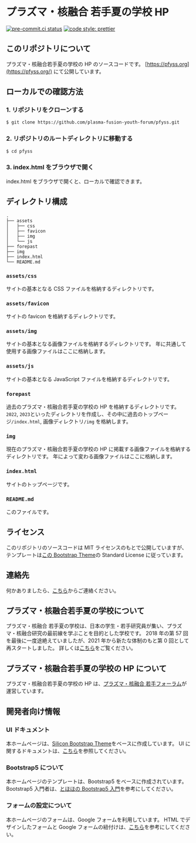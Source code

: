 # プラズマ・核融合 若手夏の学校 HP

[![pre-commit.ci status](https://results.pre-commit.ci/badge/github/plasma-fusion-youth-forum/pfyss/main.svg)](https://results.pre-commit.ci/latest/github/plasma-fusion-youth-forum/pfyss/main)
[![code style: prettier](https://img.shields.io/badge/code_style-prettier-ff69b4.svg?style=flat-square)](https://github.com/prettier/prettier)

## このリポジトリについて

プラズマ・核融合若手夏の学校の HP のソースコードです。
[https://pfyss.org](https://pfyss.org/)
にて公開しています。

## ローカルでの確認方法

### 1. リポジトリをクローンする

```bash
$ git clone https://github.com/plasma-fusion-youth-forum/pfyss.git
```

### 2. リポジトリのルートディレクトリに移動する

```bash
$ cd pfyss
```

### 3. index.html をブラウザで開く

index.html をブラウザで開くと、ローカルで確認できます。

## ディレクトリ構成

```
.
├── assets
│   ├── css
│   ├── favicon
│   ├── img
│   └── js
├── forepast
├── img
├── index.html
└── README.md
```

### `assets/css`

サイトの基本となる CSS ファイルを格納するディレクトリです。

### `assets/favicon`

サイトの favicon を格納するディレクトリです。

### `assets/img`

サイトの基本となる画像ファイルを格納するディレクトリです。
年に共通して使用する画像ファイルはここに格納します。

### `assets/js`

サイトの基本となる JavaScript ファイルを格納するディレクトリです。

### `forepast`

過去のプラズマ・核融合若手夏の学校の HP を格納するディレクトリです。
`2022`, `2023`といったディレクトリを作成し、その中に過去のトップページ`/index.html`, 画像ディレクトリ`/img`
を格納します。

### `img`

現在のプラズマ・核融合若手夏の学校の HP に掲載する画像ファイルを格納するディレクトリです。
年によって変わる画像ファイルはここに格納します。

### `index.html`

サイトのトップページです。

### `README.md`

このファイルです。

## ライセンス

このリポジトリのソースコードは MIT ライセンスのもとで公開していますが、テンプレートは[この Bootstrap Theme](https://themes.getbootstrap.com/product/silicon-business-technology-template-ui-kit/)の Standard License に従っています。

## 連絡先

何かありましたら、[こちら](https://pfyss.org/contact/)からご連絡ください。

## プラズマ・核融合若手夏の学校について

プラズマ・核融合 若手夏の学校は、日本の学生・若手研究員が集い、プラズマ・核融合研究の最前線を学ぶことを目的とした学校です。
2018 年の第 57 回を最後に一度途絶えていましたが、2021 年から新たな体制のもと第 0 回として再スタートしました。
詳しくは[こちら](https://pfyss.org/forepast/)をご覧ください。

## プラズマ・核融合若手夏の学校の HP について

プラズマ・核融合若手夏の学校の HP は、[プラズマ・核融合 若手フォーラム](https://www.jspf.or.jp/wakate/)が運営しています。

## 開発者向け情報

### UI ドキュメント

本ホームページは、[Silicon Bootstrap Theme](https://themes.getbootstrap.com/product/silicon-business-technology-template-ui-kit/)をベースに作成しています。
UI に関するドキュメントは、[こちら](https://silicon.createx.studio/components/typography.html)を参照してください。

### Bootstrap5 について

本ホームページのテンプレートは、Bootstrap5 をベースに作成されています。
Bootstrap5 入門者は、[とほほの Bootstrap5 入門](https://www.tohoho-web.com/bootstrap5/index.html)を参考にしてください。

### フォームの設定について

本ホームページのフォームは、Google フォームを利用しています。
HTML でデザインしたフォームと Google フォームの紐付けは、[こちら](https://zenn.dev/yurukei20/articles/9741118bfb5ee0)を参考にしてください。
